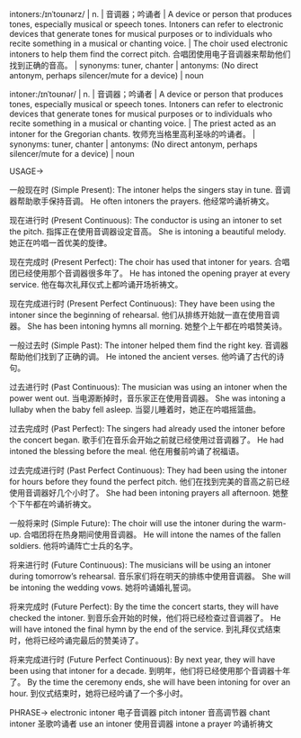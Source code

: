 intoners:/ɪnˈtoʊnərz/ | n. | 音调器；吟诵者 |  A device or person that produces tones, especially musical or speech tones.  Intoners can refer to electronic devices that generate tones for musical purposes or to individuals who recite something in a musical or chanting voice. |  The choir used electronic intoners to help them find the correct pitch. 合唱团使用电子音调器来帮助他们找到正确的音高。 | synonyms: tuner, chanter | antonyms:  (No direct antonym, perhaps silencer/mute for a device) | noun

intoner:/ɪnˈtoʊnər/ | n. | 音调器；吟诵者 |  A device or person that produces tones, especially musical or speech tones.  Intoners can refer to electronic devices that generate tones for musical purposes or to individuals who recite something in a musical or chanting voice. |  The priest acted as an intoner for the Gregorian chants.  牧师充当格里高利圣咏的吟诵者。 | synonyms: tuner, chanter | antonyms: (No direct antonym, perhaps silencer/mute for a device) | noun


USAGE->

一般现在时 (Simple Present):
The intoner helps the singers stay in tune. 音调器帮助歌手保持音调。
He often intoners the prayers. 他经常吟诵祈祷文。

现在进行时 (Present Continuous):
The conductor is using an intoner to set the pitch. 指挥正在使用音调器设定音高。
She is intoning a beautiful melody.  她正在吟唱一首优美的旋律。

现在完成时 (Present Perfect):
The choir has used that intoner for years. 合唱团已经使用那个音调器很多年了。
He has intoned the opening prayer at every service. 他在每次礼拜仪式上都吟诵开场祈祷文。

现在完成进行时 (Present Perfect Continuous):
They have been using the intoner since the beginning of rehearsal.  他们从排练开始就一直在使用音调器。
She has been intoning hymns all morning. 她整个上午都在吟唱赞美诗。

一般过去时 (Simple Past):
The intoner helped them find the right key. 音调器帮助他们找到了正确的调。
He intoned the ancient verses. 他吟诵了古代的诗句。

过去进行时 (Past Continuous):
The musician was using an intoner when the power went out.  当电源断掉时，音乐家正在使用音调器。
She was intoning a lullaby when the baby fell asleep. 当婴儿睡着时，她正在吟唱摇篮曲。

过去完成时 (Past Perfect):
The singers had already used the intoner before the concert began. 歌手们在音乐会开始之前就已经使用过音调器了。
He had intoned the blessing before the meal. 他在用餐前吟诵了祝福语。

过去完成进行时 (Past Perfect Continuous):
They had been using the intoner for hours before they found the perfect pitch.  他们在找到完美的音高之前已经使用音调器好几个小时了。
She had been intoning prayers all afternoon. 她整个下午都在吟诵祈祷文。

一般将来时 (Simple Future):
The choir will use the intoner during the warm-up. 合唱团将在热身期间使用音调器。
He will intone the names of the fallen soldiers. 他将吟诵阵亡士兵的名字。


将来进行时 (Future Continuous):
The musicians will be using an intoner during tomorrow’s rehearsal.  音乐家们将在明天的排练中使用音调器。
She will be intoning the wedding vows. 她将吟诵婚礼誓词。


将来完成时 (Future Perfect):
By the time the concert starts, they will have checked the intoner.  到音乐会开始的时候，他们将已经检查过音调器了。
He will have intoned the final hymn by the end of the service.  到礼拜仪式结束时，他将已经吟诵完最后的赞美诗了。


将来完成进行时 (Future Perfect Continuous):
By next year, they will have been using that intoner for a decade.  到明年，他们将已经使用那个音调器十年了。
By the time the ceremony ends, she will have been intoning for over an hour.  到仪式结束时，她将已经吟诵了一个多小时。


PHRASE->
electronic intoner 电子音调器
pitch intoner 音高调节器
chant intoner 圣歌吟诵者
use an intoner 使用音调器
intone a prayer 吟诵祈祷文
